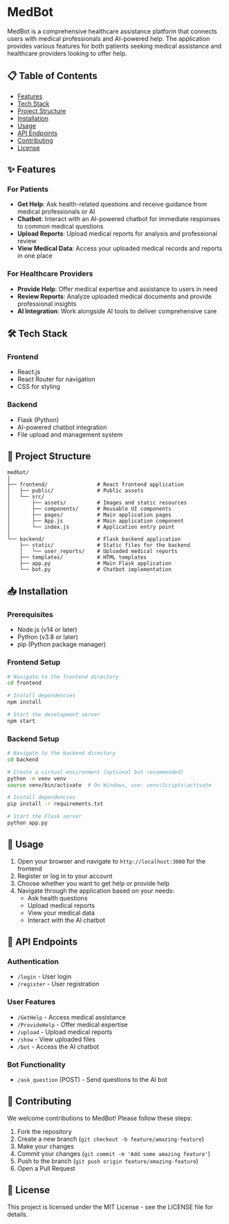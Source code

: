 # MedBot

MedBot is a comprehensive healthcare assistance platform that connects users with medical professionals and AI-powered help. The application provides various features for both patients seeking medical assistance and healthcare providers looking to offer help.

## 📋 Table of Contents

- [Features](#features)
- [Tech Stack](#tech-stack)
- [Project Structure](#project-structure)
- [Installation](#installation)
- [Usage](#usage)
- [API Endpoints](#api-endpoints)
- [Contributing](#contributing)
- [License](#license)

## ✨ Features

### For Patients
- **Get Help**: Ask health-related questions and receive guidance from medical professionals or AI
- **Chatbot**: Interact with an AI-powered chatbot for immediate responses to common medical questions
- **Upload Reports**: Upload medical reports for analysis and professional review
- **View Medical Data**: Access your uploaded medical records and reports in one place

### For Healthcare Providers
- **Provide Help**: Offer medical expertise and assistance to users in need
- **Review Reports**: Analyze uploaded medical documents and provide professional insights
- **AI Integration**: Work alongside AI tools to deliver comprehensive care

## 🛠️ Tech Stack

### Frontend
- React.js
- React Router for navigation
- CSS for styling

### Backend
- Flask (Python)
- AI-powered chatbot integration
- File upload and management system

## 📁 Project Structure

```
medbot/
│
├── frontend/                # React frontend application
│   ├── public/              # Public assets
│   └── src/
│       ├── assets/          # Images and static resources
│       ├── components/      # Reusable UI components
│       ├── pages/           # Main application pages
│       ├── App.js           # Main application component
│       └── index.js         # Application entry point
│
└── backend/                 # Flask backend application
    ├── static/              # Static files for the backend
    │   └── user_reports/    # Uploaded medical reports
    ├── templates/           # HTML templates
    ├── app.py               # Main Flask application
    └── bot.py               # Chatbot implementation
```

## 📥 Installation

### Prerequisites
- Node.js (v14 or later)
- Python (v3.8 or later)
- pip (Python package manager)

### Frontend Setup
```bash
# Navigate to the frontend directory
cd frontend

# Install dependencies
npm install

# Start the development server
npm start
```

### Backend Setup
```bash
# Navigate to the backend directory
cd backend

# Create a virtual environment (optional but recommended)
python -m venv venv
source venv/bin/activate  # On Windows, use: venv\Scripts\activate

# Install dependencies
pip install -r requirements.txt

# Start the Flask server
python app.py
```

## 🚀 Usage

1. Open your browser and navigate to `http://localhost:3000` for the frontend
2. Register or log in to your account
3. Choose whether you want to get help or provide help
4. Navigate through the application based on your needs:
   - Ask health questions
   - Upload medical reports
   - View your medical data
   - Interact with the AI chatbot

## 🔌 API Endpoints

### Authentication
- `/login` - User login
- `/register` - User registration

### User Features
- `/GetHelp` - Access medical assistance
- `/ProvideHelp` - Offer medical expertise
- `/upload` - Upload medical reports
- `/show` - View uploaded files
- `/bot` - Access the AI chatbot

### Bot Functionality
- `/ask_question` (POST) - Send questions to the AI bot

## 👥 Contributing

We welcome contributions to MedBot! Please follow these steps:

1. Fork the repository
2. Create a new branch (`git checkout -b feature/amazing-feature`)
3. Make your changes
4. Commit your changes (`git commit -m 'Add some amazing feature'`)
5. Push to the branch (`git push origin feature/amazing-feature`)
6. Open a Pull Request

## 📄 License

This project is licensed under the MIT License - see the LICENSE file for details.
